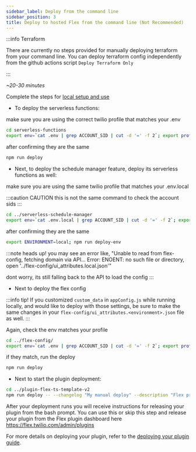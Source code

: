 ```yaml
---
sidebar_label: Deploy from the command line
sidebar_position: 3
title: Deploy to hosted Flex from the command line (Not Recommended)
---
```


:::info Terraform

There are currently no steps provided for manually deploying terraform from your command line.  You can deploy terraform config independently from the github actions script `Deploy Terraform Only`

:::


_~20-30 minutes_

Complete the steps for [local setup and use](/setup-guides/local-setup-and-use)

- To deploy the serverless functions:

make sure you are using the correct twilio profile that matches your .env
```bash
cd serverless-functions
export env=`cat .env | grep ACCOUNT_SID | cut -d '=' -f 2`; export profile=`twilio profiles:list | grep true | cut -d ' ' -f 5`; echo -e 'serverless: \t' ${env}; echo -e 'profile: \t' ${profile}
```
after confirming they are the same

```bash
npm run deploy
```

- Next, to deploy the schedule manager feature, deploy its serverless functions as well:

make sure you are using the same twilio profile that matches your .env.local

:::caution CAUTION
this is not the same command to check the account sids
:::

```bash
cd ../serverless-schedule-manager
export env=`cat .env.local | grep ACCOUNT_SID | cut -d '=' -f 2`; export profile=`twilio profiles:list | grep true | cut -d ' ' -f 5`; echo -e 'schedule-manager: \t' ${env}; echo -e 'profile: \t' ${profile}
```

after confirming they are the same
```bash
export ENVIRONMENT=local; npm run deploy-env
```
:::note heads up!
you may see an error like, "Unable to read from flex-config, fetching domain via API... Error: ENOENT: no such file or directory, open '../flex-config/ui_attributes.local.json'"

dont worry, its still falling back to the API to load the config
:::

- Next to deploy the flex config

:::info tip!
If you customized `custom_data` in `appConfig.js` while running locally, and would like to deploy with those settings, be sure to make the same changes in your `flex-config/ui_attributes.<environment>.json` file as well.
:::

Again, check the env matches your profile

```bash
cd ../flex-config/
export env=`cat .env | grep ACCOUNT_SID | cut -d '=' -f 2`; export profile=`twilio profiles:list | grep true | cut -d ' ' -f 5`; echo -e 'flex-config: \t' ${env}; echo -e 'profile: \t' ${profile}
```

if they match, run the deploy

```bash
npm run deploy
```

- Next to start the plugin deployment:

```bash
cd ../plugin-flex-ts-template-v2
npm run deploy -- --changelog "My manual deploy" --description "Flex project template"
```

After your deployment runs you will receive instructions for releasing your plugin from the bash prompt. You can use this or skip this step and release your plugin from the Flex plugin dashboard here https://flex.twilio.com/admin/plugins

For more details on deploying your plugin, refer to the [deploying your plugin guide](https://www.twilio.com/docs/flex/plugins#deploying-your-plugin).



